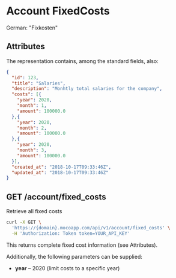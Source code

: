 # Account FixedCosts

German: "Fixkosten"

## Attributes

The representation contains, among the standard fields, also:

```json
{
  "id": 123,
  "title": "Salaries",
  "description": "Monhtly total salaries for the company",
  "costs": [{
    "year": 2020,
    "month": 1,
    "amount": 100000.0
  },{
    "year": 2020,
    "month": 2,
    "amount": 100000.0
  },{
    "year": 2020,
    "month": 3,
    "amount": 100000.0
  }],
  "created_at": "2018-10-17T09:33:46Z",
  "updated_at": "2018-10-17T09:33:46Z"
}
```

## GET /account/fixed_costs

Retrieve all fixed costs

```bash
curl -X GET \
  'https://{domain}.mocoapp.com/api/v1/account/fixed_costs' \
  -H 'Authorization: Token token=YOUR_API_KEY'
```

This returns complete fixed cost information (see Attributes).

Additionally, the following parameters can be supplied:

- **year** – 2020 (limit costs to a specific year)

